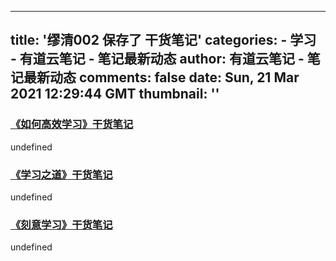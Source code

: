 
---
title: '缪清002 保存了 干货笔记'
categories: 
    - 学习
    - 有道云笔记 - 笔记最新动态
author: 有道云笔记 - 笔记最新动态
comments: false
date: Sun, 21 Mar 2021 12:29:44 GMT
thumbnail: ''
---

<div>   
<h3><a href="http://note.youdao.com/publicshare?id=b32d9a612dab031cbd1702fa85c2bba6#/undefined">《如何高效学习》干货笔记</a></h3><p>undefined</p><h3><a href="http://note.youdao.com/publicshare?id=b32d9a612dab031cbd1702fa85c2bba6#/undefined">《学习之道》干货笔记</a></h3><p>undefined</p><h3><a href="http://note.youdao.com/publicshare?id=b32d9a612dab031cbd1702fa85c2bba6#/undefined">《刻意学习》干货笔记</a></h3><p>undefined</p>  
</div>
            